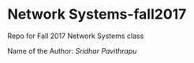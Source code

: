 # Network Systems-fall2017
  
Repo for Fall 2017 Network Systems class

Name of the Author: *Sridhar Pavithrapu*
